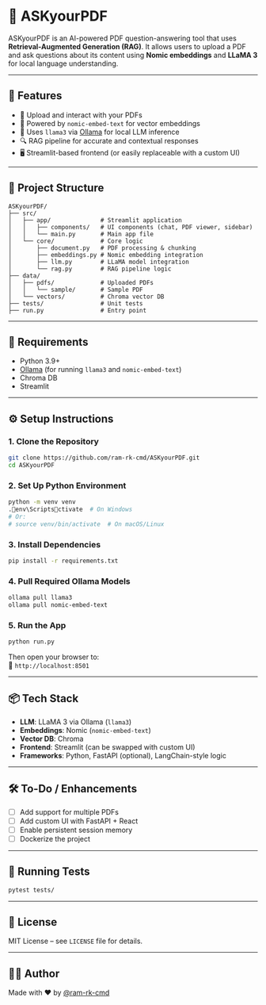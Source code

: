 # 🧠 ASKyourPDF

ASKyourPDF is an AI-powered PDF question-answering tool that uses **Retrieval-Augmented Generation (RAG)**. It allows users to upload a PDF and ask questions about its content using **Nomic embeddings** and **LLaMA 3** for local language understanding.

---

## 🚀 Features

- 📄 Upload and interact with your PDFs
- 🧠 Powered by `nomic-embed-text` for vector embeddings
- 🤖 Uses `llama3` via [Ollama](https://ollama.com) for local LLM inference
- 🔍 RAG pipeline for accurate and contextual responses
- 🖥️ Streamlit-based frontend (or easily replaceable with a custom UI)

---

## 📁 Project Structure

```
ASKyourPDF/
├── src/
│   ├── app/              # Streamlit application
│   │   ├── components/   # UI components (chat, PDF viewer, sidebar)
│   │   └── main.py       # Main app file
│   └── core/             # Core logic
│       ├── document.py   # PDF processing & chunking
│       ├── embeddings.py # Nomic embedding integration
│       ├── llm.py        # LLaMA model integration
│       └── rag.py        # RAG pipeline logic
├── data/
│   ├── pdfs/             # Uploaded PDFs
│   │   └── sample/       # Sample PDF
│   └── vectors/          # Chroma vector DB
├── tests/                # Unit tests
├── run.py                # Entry point
```

---

## 🧩 Requirements

- Python 3.9+
- [Ollama](https://ollama.com/) (for running `llama3` and `nomic-embed-text`)
- Chroma DB
- Streamlit

---

## ⚙️ Setup Instructions

### 1. Clone the Repository

```bash
git clone https://github.com/ram-rk-cmd/ASKyourPDF.git
cd ASKyourPDF
```

### 2. Set Up Python Environment

```bash
python -m venv venv
.env\Scriptsctivate  # On Windows
# Or:
# source venv/bin/activate  # On macOS/Linux
```

### 3. Install Dependencies

```bash
pip install -r requirements.txt
```

### 4. Pull Required Ollama Models

```bash
ollama pull llama3
ollama pull nomic-embed-text
```

### 5. Run the App

```bash
python run.py
```

Then open your browser to:  
📍 `http://localhost:8501`

---

## 📦 Tech Stack

- **LLM**: LLaMA 3 via Ollama (`llama3`)
- **Embeddings**: Nomic (`nomic-embed-text`)
- **Vector DB**: Chroma
- **Frontend**: Streamlit (can be swapped with custom UI)
- **Frameworks**: Python, FastAPI (optional), LangChain-style logic

---

## 🛠️ To-Do / Enhancements

- [ ] Add support for multiple PDFs
- [ ] Add custom UI with FastAPI + React
- [ ] Enable persistent session memory
- [ ] Dockerize the project

---

## 🧪 Running Tests

```bash
pytest tests/
```

---

## 📜 License

MIT License – see `LICENSE` file for details.

---

## 🙋‍♂️ Author

Made with ❤️ by [@ram-rk-cmd](https://github.com/ram-rk-cmd)
